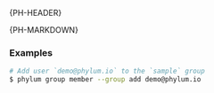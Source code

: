 {PH-HEADER}

{PH-MARKDOWN}

### Examples

```sh
# Add user `demo@phylum.io` to the `sample` group
$ phylum group member --group add demo@phylum.io
```
